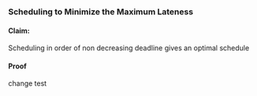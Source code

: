 ### Scheduling to Minimize the Maximum Lateness
#### Claim:
Scheduling in order of non decreasing deadline gives an optimal schedule
#### Proof

change test
